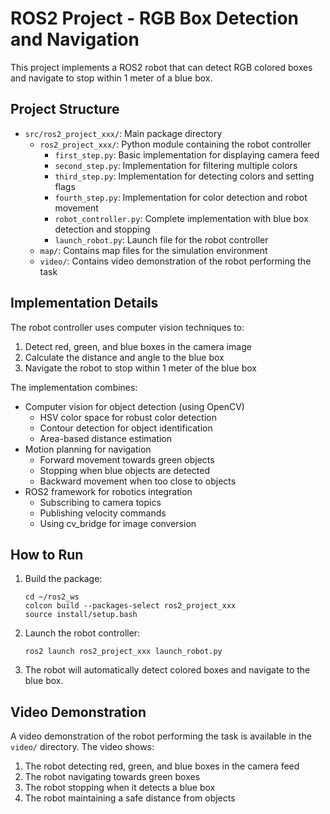 # ROS2 Project - RGB Box Detection and Navigation

This project implements a ROS2 robot that can detect RGB colored boxes and navigate to stop within 1 meter of a blue box.

## Project Structure

- `src/ros2_project_xxx/`: Main package directory
  - `ros2_project_xxx/`: Python module containing the robot controller
    - `first_step.py`: Basic implementation for displaying camera feed
    - `second_step.py`: Implementation for filtering multiple colors
    - `third_step.py`: Implementation for detecting colors and setting flags
    - `fourth_step.py`: Implementation for color detection and robot movement
    - `robot_controller.py`: Complete implementation with blue box detection and stopping
    - `launch_robot.py`: Launch file for the robot controller
  - `map/`: Contains map files for the simulation environment
  - `video/`: Contains video demonstration of the robot performing the task

## Implementation Details

The robot controller uses computer vision techniques to:
1. Detect red, green, and blue boxes in the camera image
2. Calculate the distance and angle to the blue box
3. Navigate the robot to stop within 1 meter of the blue box

The implementation combines:
- Computer vision for object detection (using OpenCV)
  - HSV color space for robust color detection
  - Contour detection for object identification
  - Area-based distance estimation
- Motion planning for navigation
  - Forward movement towards green objects
  - Stopping when blue objects are detected
  - Backward movement when too close to objects
- ROS2 framework for robotics integration
  - Subscribing to camera topics
  - Publishing velocity commands
  - Using cv_bridge for image conversion

## How to Run

1. Build the package:
   ```
   cd ~/ros2_ws
   colcon build --packages-select ros2_project_xxx
   source install/setup.bash
   ```

2. Launch the robot controller:
   ```
   ros2 launch ros2_project_xxx launch_robot.py
   ```

3. The robot will automatically detect colored boxes and navigate to the blue box.

## Video Demonstration

A video demonstration of the robot performing the task is available in the `video/` directory. The video shows:
1. The robot detecting red, green, and blue boxes in the camera feed
2. The robot navigating towards green boxes
3. The robot stopping when it detects a blue box
4. The robot maintaining a safe distance from objects 

